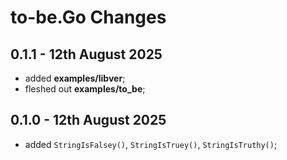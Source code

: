# **to-be.Go** Changes

## 0.1.1 - 12th August 2025

* added **examples/libver**;
* fleshed out **examples/to_be**;


## 0.1.0 - 12th August 2025

* added `StringIsFalsey()`, `StringIsTruey()`, `StringIsTruthy()`;


<!-- ########################### end of file ########################### -->

